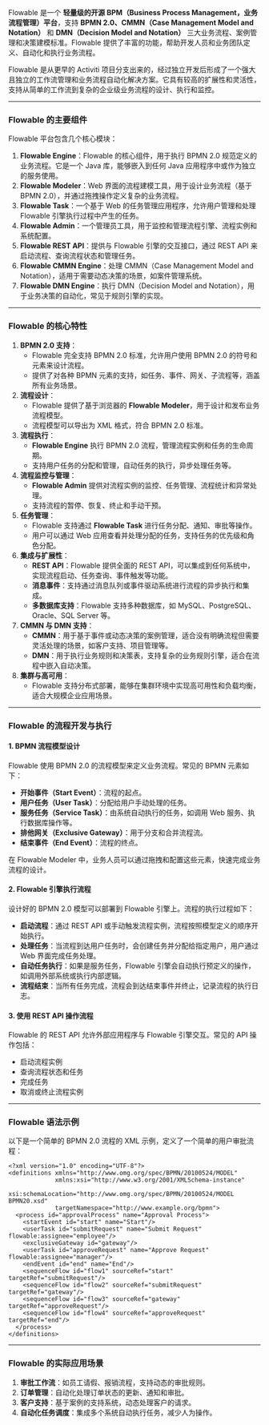 Flowable 是一个 **轻量级的开源 BPM（Business Process Management，业务流程管理）平台**，支持 **BPMN 2.0、CMMN（Case Management Model and Notation）** 和 **DMN（Decision Model and Notation）** 三大业务流程、案例管理和决策建模标准。Flowable 提供了丰富的功能，帮助开发人员和业务团队定义、自动化和执行业务流程。

Flowable 是从更早的 Activiti 项目分支出来的，经过独立开发后形成了一个强大且独立的工作流管理和业务流程自动化解决方案。它具有较高的扩展性和灵活性，支持从简单的工作流到复杂的企业级业务流程的设计、执行和监控。

------

### **Flowable 的主要组件**

Flowable 平台包含几个核心模块：

1. **Flowable Engine**：Flowable 的核心组件，用于执行 BPMN 2.0 规范定义的业务流程。它是一个 Java 库，能够嵌入到任何 Java 应用程序中或作为独立的服务使用。
2. **Flowable Modeler**：Web 界面的流程建模工具，用于设计业务流程（基于 BPMN 2.0），并通过拖拽操作定义复杂的业务流程。
3. **Flowable Task**：一个基于 Web 的任务管理应用程序，允许用户管理和处理 Flowable 引擎执行过程中产生的任务。
4. **Flowable Admin**：一个管理员工具，用于监控和管理流程引擎、流程实例和系统配置。
5. **Flowable REST API**：提供与 Flowable 引擎的交互接口，通过 REST API 来启动流程、查询流程状态和管理任务。
6. **Flowable CMMN Engine**：处理 CMMN（Case Management Model and Notation），适用于需要动态决策的场景，如案件管理系统。
7. **Flowable DMN Engine**：执行 DMN（Decision Model and Notation），用于业务决策的自动化，常见于规则引擎的实现。

------

### **Flowable 的核心特性**

1. **BPMN 2.0 支持**：
   - Flowable 完全支持 BPMN 2.0 标准，允许用户使用 BPMN 2.0 的符号和元素来设计流程。
   - 提供了对各种 BPMN 元素的支持，如任务、事件、网关、子流程等，涵盖所有业务场景。
2. **流程设计**：
   - Flowable 提供了基于浏览器的 **Flowable Modeler**，用于设计和发布业务流程模型。
   - 流程模型可以导出为 XML 格式，符合 BPMN 2.0 标准。
3. **流程执行**：
   - **Flowable Engine** 执行 BPMN 2.0 流程，管理流程实例和任务的生命周期。
   - 支持用户任务的分配和管理，自动任务的执行，异步处理任务等。
4. **流程监控与管理**：
   - **Flowable Admin** 提供对流程实例的监控、任务管理、流程统计和异常处理。
   - 支持流程的暂停、恢复、终止和手动干预。
5. **任务管理**：
   - Flowable 支持通过 **Flowable Task** 进行任务分配、通知、审批等操作。
   - 用户可以通过 Web 应用查看并处理分配的任务，支持任务的优先级和角色分配。
6. **集成与扩展性**：
   - **REST API**：Flowable 提供全面的 REST API，可以集成到任何系统中，实现流程启动、任务查询、事件触发等功能。
   - **消息事件**：支持通过消息队列或事件驱动系统进行流程的异步执行和集成。
   - **多数据库支持**：Flowable 支持多种数据库，如 MySQL、PostgreSQL、Oracle、SQL Server 等。
7. **CMMN 与 DMN 支持**：
   - **CMMN**：用于基于事件或动态决策的案例管理，适合没有明确流程但需要灵活处理的场景，如客户支持、项目管理等。
   - **DMN**：用于执行业务规则和决策表，支持复杂的业务规则引擎，适合在流程中嵌入自动决策。
8. **集群与高可用**：
   - Flowable 支持分布式部署，能够在集群环境中实现高可用性和负载均衡，适合大规模企业应用场景。

------

### **Flowable 的流程开发与执行**

#### 1. **BPMN 流程模型设计**

Flowable 使用 BPMN 2.0 的流程模型来定义业务流程。常见的 BPMN 元素如下：

- **开始事件（Start Event）**：流程的起点。
- **用户任务（User Task）**：分配给用户手动处理的任务。
- **服务任务（Service Task）**：由系统自动执行的任务，如调用 Web 服务、执行数据库操作等。
- **排他网关（Exclusive Gateway）**：用于分支和合并流程流。
- **结束事件（End Event）**：流程的终点。

在 Flowable Modeler 中，业务人员可以通过拖拽和配置这些元素，快速完成业务流程的设计。

#### 2. **Flowable 引擎执行流程**

设计好的 BPMN 2.0 模型可以部署到 Flowable 引擎上。流程的执行过程如下：

- **启动流程**：通过 REST API 或手动触发流程实例，流程按照模型定义的顺序开始执行。
- **处理任务**：当流程到达用户任务时，会创建任务并分配给指定用户，用户通过 Web 界面完成任务处理。
- **自动任务执行**：如果是服务任务，Flowable 引擎会自动执行预定义的操作，如调用外部系统或执行内部逻辑。
- **流程结束**：当所有任务完成，流程会到达结束事件并终止，记录流程的执行日志。

#### 3. **使用 REST API 操作流程**

Flowable 的 REST API 允许外部应用程序与 Flowable 引擎交互。常见的 API 操作包括：

- 启动流程实例
- 查询流程状态和任务
- 完成任务
- 取消或终止流程实例

------

### **Flowable 语法示例**

以下是一个简单的 BPMN 2.0 流程的 XML 示例，定义了一个简单的用户审批流程：

```
<?xml version="1.0" encoding="UTF-8"?>
<definitions xmlns="http://www.omg.org/spec/BPMN/20100524/MODEL"
             xmlns:xsi="http://www.w3.org/2001/XMLSchema-instance"
             xsi:schemaLocation="http://www.omg.org/spec/BPMN/20100524/MODEL BPMN20.xsd"
             targetNamespace="http://www.example.org/bpmn">
  <process id="approvalProcess" name="Approval Process">
    <startEvent id="start" name="Start"/>
    <userTask id="submitRequest" name="Submit Request" flowable:assignee="employee"/>
    <exclusiveGateway id="gateway"/>
    <userTask id="approveRequest" name="Approve Request" flowable:assignee="manager"/>
    <endEvent id="end" name="End"/>
    <sequenceFlow id="flow1" sourceRef="start" targetRef="submitRequest"/>
    <sequenceFlow id="flow2" sourceRef="submitRequest" targetRef="gateway"/>
    <sequenceFlow id="flow3" sourceRef="gateway" targetRef="approveRequest"/>
    <sequenceFlow id="flow4" sourceRef="approveRequest" targetRef="end"/>
  </process>
</definitions>
```

------

### **Flowable 的实际应用场景**

1. **审批工作流**：如员工请假、报销流程，支持动态的审批规则。
2. **订单管理**：自动化处理订单状态的更新、通知和审批。
3. **客户支持**：基于案例的支持系统，动态处理客户的请求。
4. **自动化任务调度**：集成多个系统自动执行任务，减少人为操作。